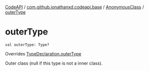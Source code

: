 [CodeAPI](../../index.md) / [com.github.jonathanxd.codeapi.base](../index.md) / [AnonymousClass](index.md) / [outerType](.)

# outerType

`val outerType: Type?`

Overrides [TypeDeclaration.outerType](../-type-declaration/outer-type.md)

Outer class (null if this type is not a inner class).

